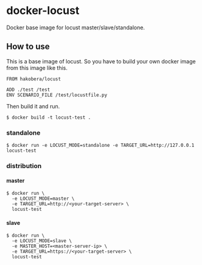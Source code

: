 # docker-locust

Docker base image for locust master/slave/standalone.

## How to use

This is a base image of locust. So you have to build your own docker image from this image like this.

```
FROM hakobera/locust

ADD ./test /test
ENV SCENARIO_FILE /test/locustfile.py
```

Then build it and run.

```
$ docker build -t locust-test .
```

### standalone

```
$ docker run -e LOCUST_MODE=standalone -e TARGET_URL=http://127.0.0.1 locust-test
```

### distribution

#### master

```
$ docker run \
  -e LOCUST_MODE=master \
  -e TARGET_URL=http://<your-target-server> \
  locust-test
```

#### slave

```
$ docker run \
  -e LOCUST_MODE=slave \
  -e MASTER_HOST=<master-server-ip> \
  -e TARGET_URL=https://<your-target-server> \
  locust-test
```
